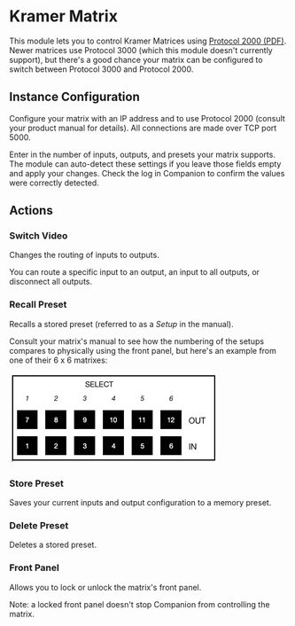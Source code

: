 # Kramer Matrix

This module lets you to control Kramer Matrices using [Protocol 2000 (PDF)](http://k.kramerav.com/downloads/protocols/protocol_2000_rev0_51.pdf). Newer matrices use Protocol 3000 (which this module doesn't currently support), but there's a good chance your matrix can be configured to switch between Protocol 3000 and Protocol 2000.


## Instance Configuration
Configure your matrix with an IP address and to use Protocol 2000 (consult your product manual for details). All connections are made over TCP port 5000.

Enter in the number of inputs, outputs, and presets your matrix supports. The module can auto-detect these settings if you leave those fields empty and apply your changes. Check the log in Companion to confirm the values were correctly detected.


## Actions
### Switch Video
Changes the routing of inputs to outputs.

You can route a specific input to an output, an input to all outputs, or disconnect all outputs.


### Recall Preset
Recalls a stored preset (referred to as a *Setup* in the manual).

Consult your matrix's manual to see how the numbering of the setups compares to physically using the front panel, but here's an example from one of their 6 x 6 matrixes:

![matrix-panel](documentation/images/matrix-panel.png)


### Store Preset
Saves your current inputs and output configuration to a memory preset.


### Delete Preset
Deletes a stored preset.


### Front Panel
Allows you to lock or unlock the matrix's front panel.

Note: a locked front panel doesn't stop Companion from controlling the matrix.
